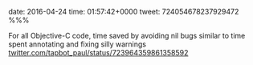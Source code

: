 date: 2016-04-24
time: 01:57:42+0000
tweet: 724054678237929472
%%%

For all Objective-C code, time saved by avoiding nil bugs similar to time spent annotating and fixing silly warnings [twitter.com/tapbot\_paul/status/723964359861358592](https://twitter.com/tapbot_paul/status/723964359861358592)

